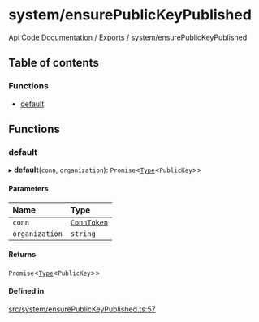 # system/ensurePublicKeyPublished
 
[Api Code Documentation](../README.md) / [Exports](../modules.md) / system/ensurePublicKeyPublished

## Table of contents

### Functions

- [default](system_ensurePublicKeyPublished.md#default)

## Functions

### default

▸ **default**(`conn`, `organization`): `Promise`<[`Type`](result.md#type)<`PublicKey`\>\>

#### Parameters

| Name | Type |
| :------ | :------ |
| `conn` | [`ConnToken`](service_conn.md#conntoken) |
| `organization` | `string` |

#### Returns

`Promise`<[`Type`](result.md#type)<`PublicKey`\>\>

#### Defined in

[src/system/ensurePublicKeyPublished.ts:57](https://github.com/openkfw/TruBudget/blob/a06c11b/api/src/system/ensurePublicKeyPublished.ts#L57)
